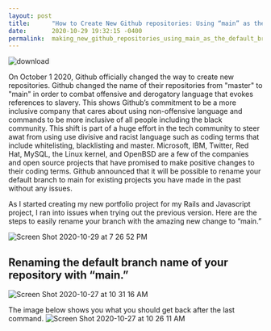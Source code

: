 ```yaml
---
layout: post
title:      "How to Create New Github repositories: Using “main” as the Default Branch"
date:       2020-10-29 19:32:15 -0400
permalink:  making_new_github_repositories_using_main_as_the_default_branch
---
```


![download](https://user-images.githubusercontent.com/61069416/97642838-894f1580-1a1c-11eb-95a5-e9a9d83f9409.png)

On October 1 2020, Github officially changed the way to create new repositories. Github changed the name of their repositories from "master" to "main" in order to combat offensive and derogatory language that evokes references to slavery. This shows Github’s commitment to be a more inclusive company that cares about using non-offensive language and commands to be more inclusive of all people including the black community. This shift is part of a huge effort in the tech community to steer awat from using use divisive and racist language such as coding terms that include whitelisting, blacklisting and master. Microsoft, IBM, Twitter, Red Hat, MySQL, the Linux kernel, and OpenBSD are a few of the companies and open source projects that have promised to make positive changes to their coding terms.  Github announced that it will be possible to rename your default branch to main for existing projects you have made in the past without any issues. 

As I started creating my new portfolio project for my Rails and Javascript project, I ran into issues when trying out the previous version. Here are the steps to easily rename your branch with the amazing new change to “main.”

![Screen Shot 2020-10-29 at 7 26 52 PM](https://user-images.githubusercontent.com/61069416/97642987-e9de5280-1a1c-11eb-8256-81b049d8fd67.png)

## Renaming the default branch name of your repository with “main.”


![Screen Shot 2020-10-27 at 10 31 16 AM](https://user-images.githubusercontent.com/61069416/97643324-bc45d900-1a1d-11eb-8391-89db81fed610.png)

The image below shows you what you should get back after the last command. 
![Screen Shot 2020-10-27 at 10 26 11 AM](https://user-images.githubusercontent.com/61069416/97642414-70923000-1a1b-11eb-9ebc-898e2d3a13a7.png)
